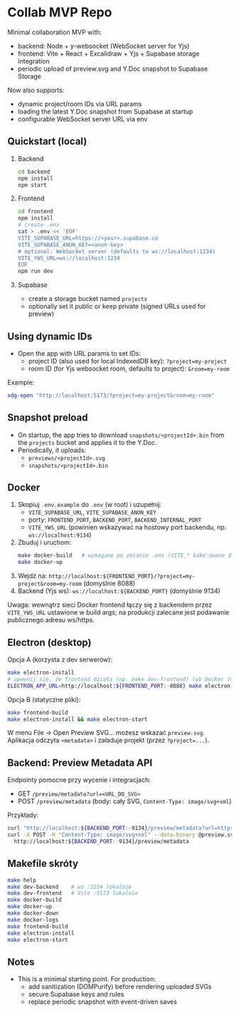# Collab MVP Repo
Minimal collaboration MVP with:
- backend: Node + y-websocket (WebSocket server for Yjs)
- frontend: Vite + React + Excalidraw + Yjs + Supabase storage integration
- periodic upload of preview.svg and Y.Doc snapshot to Supabase Storage

Now also supports:
- dynamic project/room IDs via URL params
- loading the latest Y.Doc snapshot from Supabase at startup
- configurable WebSocket server URL via env

## Quickstart (local)

1. Backend
   ```bash
   cd backend
   npm install
   npm start
   ```

2. Frontend
   ```bash
   cd frontend
   npm install
   # create .env
   cat > .env << 'EOF'
   VITE_SUPABASE_URL=https://<your>.supabase.co
   VITE_SUPABASE_ANON_KEY=<anon-key>
   # optional: WebSocket server (defaults to ws://localhost:1234)
   VITE_YWS_URL=ws://localhost:1234
   EOF
   npm run dev
   ```

3. Supabase
   - create a storage bucket named `projects`
   - optionally set it public or keep private (signed URLs used for preview)

## Using dynamic IDs

- Open the app with URL params to set IDs:
  - project ID (also used for local IndexedDB key): `?project=my-project`
  - room ID (for Yjs websocket room, defaults to project): `&room=my-room`

Example:
```bash
xdg-open "http://localhost:5173/?project=my-project&room=my-room"
```

## Snapshot preload

- On startup, the app tries to download `snapshots/<projectId>.bin` from the `projects` bucket and applies it to the Y.Doc.
- Periodically, it uploads:
  - `previews/<projectId>.svg`
  - `snapshots/<projectId>.bin`

## Docker

1. Skopiuj `.env.example` do `.env` (w root) i uzupełnij:
   - `VITE_SUPABASE_URL`, `VITE_SUPABASE_ANON_KEY`
   - porty: `FRONTEND_PORT`, `BACKEND_PORT`, `BACKEND_INTERNAL_PORT`
   - `VITE_YWS_URL` (powinien wskazywać na hostowy port backendu, np. `ws://localhost:9134`)
2. Zbuduj i uruchom:
   ```bash
   make docker-build   # wymagane po zmianie .env (VITE_* bake'owane do bundla)
   make docker-up
   ```
3. Wejdź na: `http://localhost:${FRONTEND_PORT}/?project=my-project&room=my-room` (domyślnie 8088)
4. Backend (Yjs ws): `ws://localhost:${BACKEND_PORT}` (domyślnie 9134)

Uwaga: wewnątrz sieci Docker frontend łączy się z backendem przez `VITE_YWS_URL` ustawione w build args; na produkcji zalecane jest podawanie publicznego adresu ws/https.

## Electron (desktop)

Opcja A (korzysta z dev serwerów):
```bash
make electron-install
# upewnij się, że frontend działa (np. make dev-frontend) lub Docker (make docker-up)
ELECTRON_APP_URL=http://localhost:${FRONTEND_PORT:-8088} make electron-start
```

Opcja B (statyczne pliki):
```bash
make frontend-build
make electron-install && make electron-start
```

W menu File → Open Preview SVG… możesz wskazać `preview.svg`. Aplikacja odczyta `<metadata>` i załaduje projekt (przez `?project=...`).

## Backend: Preview Metadata API

Endpointy pomocne przy wycenie i integracjach:
- GET `/preview/metadata?url=<URL_DO_SVG>`
- POST `/preview/metadata` (body: cały SVG, `Content-Type: image/svg+xml`)

Przykłady:
```bash
curl "http://localhost:${BACKEND_PORT:-9134}/preview/metadata?url=https://.../preview.svg"
curl -X POST -H "Content-Type: image/svg+xml" --data-binary @preview.svg \
  http://localhost:${BACKEND_PORT:-9134}/preview/metadata
```

## Makefile skróty

```bash
make help
make dev-backend    # ws :1234 lokalnie
make dev-frontend   # Vite :5173 lokalnie
make docker-build
make docker-up
make docker-down
make docker-logs
make frontend-build
make electron-install
make electron-start
```

## Notes
- This is a minimal starting point. For production:
  - add sanitization (DOMPurify) before rendering uploaded SVGs
  - secure Supabase keys and rules
  - replace periodic snapshot with event-driven saves
